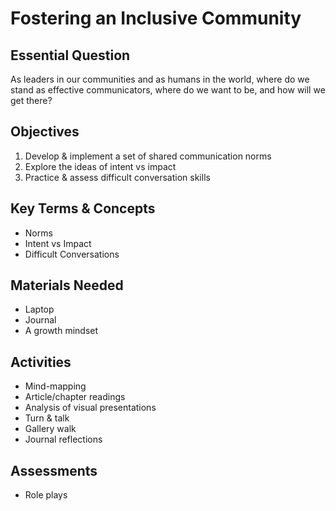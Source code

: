 # Fostering an Inclusive Community  

## Essential Question  
As leaders in our communities and as humans in the world, where do we stand as effective communicators, where do we want to be, and how will we get there?  

## Objectives  
1) Develop & implement a set of shared communication norms
2) Explore the ideas of intent vs impact
3) Practice & assess difficult conversation skills  

## Key Terms & Concepts  
* Norms
* Intent vs Impact
* Difficult Conversations  

## Materials Needed  
* Laptop  
* Journal
* A growth mindset

## Activities
* Mind-mapping  
* Article/chapter readings
* Analysis of visual presentations   
* Turn & talk  
* Gallery walk  
* Journal reflections  

## Assessments
* Role plays  
